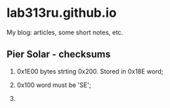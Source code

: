 # lab313ru.github.io
My blog: articles, some short notes, etc.

## Pier Solar - checksums
1. 0x1E00 bytes strting 0x200. Stored in 0x18E word;

2. 0x100 word must be 'SE';

3. 